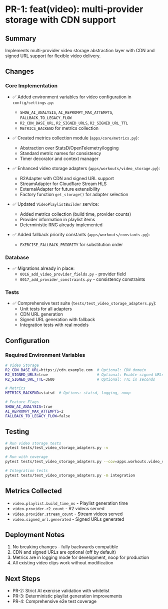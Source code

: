 # PR-1: feat(video): multi-provider storage with CDN support

## Summary
Implements multi-provider video storage abstraction layer with CDN and signed URL support for flexible video delivery.

## Changes

### Core Implementation
- ✅ Added environment variables for video configuration in `config/settings.py`:
  - `SHOW_AI_ANALYSIS`, `AI_REPROMPT_MAX_ATTEMPTS`, `FALLBACK_TO_LEGACY_FLOW`
  - `R2_CDN_BASE_URL`, `R2_SIGNED_URLS`, `R2_SIGNED_URL_TTL`
  - `METRICS_BACKEND` for metrics collection

- ✅ Created metrics collection module (`apps/core/metrics.py`):
  - Abstraction over StatsD/OpenTelemetry/logging
  - Standard metric names for consistency
  - Timer decorator and context manager

- ✅ Enhanced video storage adapters (`apps/workouts/video_storage.py`):
  - R2Adapter with CDN and signed URL support
  - StreamAdapter for Cloudflare Stream HLS
  - ExternalAdapter for future extensibility
  - Factory function `get_storage()` for adapter selection

- ✅ Updated `VideoPlaylistBuilder` service:
  - Added metrics collection (build time, provider counts)
  - Provider information in playlist items
  - Deterministic RNG already implemented

- ✅ Added fallback priority constants (`apps/workouts/constants.py`):
  - `EXERCISE_FALLBACK_PRIORITY` for substitution order

### Database
- ✅ Migrations already in place:
  - `0016_add_video_provider_fields.py` - provider field
  - `0017_add_provider_constraints.py` - consistency constraints

### Tests
- ✅ Comprehensive test suite (`tests/test_video_storage_adapters.py`):
  - Unit tests for all adapters
  - CDN URL generation
  - Signed URL generation with fallback
  - Integration tests with real models

## Configuration

### Required Environment Variables
```bash
# Video Storage
R2_CDN_BASE_URL=https://cdn.example.com  # Optional: CDN domain
R2_SIGNED_URLS=true                      # Optional: Enable signed URLs
R2_SIGNED_URL_TTL=3600                   # Optional: TTL in seconds

# Metrics
METRICS_BACKEND=statsd  # Options: statsd, logging, noop

# Feature Flags
SHOW_AI_ANALYSIS=true
AI_REPROMPT_MAX_ATTEMPTS=2
FALLBACK_TO_LEGACY_FLOW=false
```

## Testing
```bash
# Run video storage tests
pytest tests/test_video_storage_adapters.py -v

# Run with coverage
pytest tests/test_video_storage_adapters.py --cov=apps.workouts.video_storage

# Integration tests
pytest tests/test_video_storage_adapters.py -m integration
```

## Metrics Collected
- `video.playlist.build_time_ms` - Playlist generation time
- `video.provider.r2_count` - R2 videos served
- `video.provider.stream_count` - Stream videos served
- `video.signed_url.generated` - Signed URLs generated

## Deployment Notes
1. No breaking changes - fully backwards compatible
2. CDN and signed URLs are optional (off by default)
3. Metrics are in logging mode for development, noop for production
4. All existing video clips work without modification

## Next Steps
- PR-2: Strict AI exercise validation with whitelist
- PR-3: Deterministic playlist generation improvements
- PR-4: Comprehensive e2e test coverage